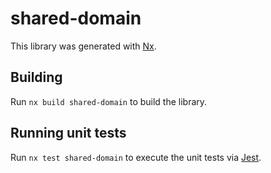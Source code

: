 # shared-domain

This library was generated with [Nx](https://nx.dev).

## Building

Run `nx build shared-domain` to build the library.

## Running unit tests

Run `nx test shared-domain` to execute the unit tests via [Jest](https://jestjs.io).
